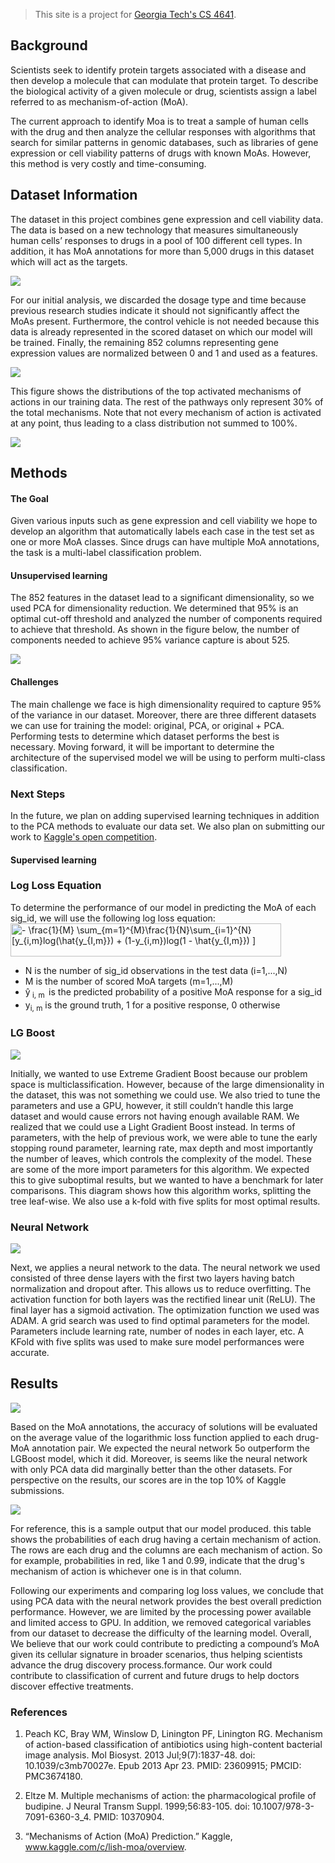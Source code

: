 > This site is a project for [Georgia Tech's CS 4641](https://rborelav.github.io/cs4641b-fall20/).

## Background

Scientists seek to identify protein targets associated with a disease and then develop a molecule that can modulate that protein target. To describe the biological activity of a given molecule or drug, scientists assign a label referred to as mechanism-of-action (MoA).

The current approach to identify Moa is to treat a sample of human cells with the drug and then analyze the cellular responses with algorithms that search for similar  patterns in genomic databases, such as libraries of gene expression or cell viability patterns of drugs with known MoAs. However, this method is very costly and time-consuming.

## Dataset Information

The dataset in this project combines gene expression and cell viability data. The data is based on a new technology that measures simultaneously human cells’ responses to drugs in a pool of 100 different cell types. In addition, it has MoA annotations for more than 5,000 drugs in this dataset which will act as the targets. 

<img src="https://raw.githubusercontent.com/maustinstar/moa/master/docs/assets/dataset.png" />

For our initial analysis, we discarded the dosage type and time because previous research studies indicate it should not significantly affect the MoAs present. Furthermore, the control vehicle is not needed because this data is already represented in the scored dataset on which our model will be trained. Finally, the remaining 852 columns representing gene expression values are normalized between 0 and 1 and used as a features.

<img src="https://raw.githubusercontent.com/maustinstar/moa/master/docs/assets/distribution.png" />

This figure shows the distributions of the top activated mechanisms of actions in our training data. The rest of the pathways only represent 30% of the total mechanisms. Note that not every mechanism of action is activated at any point, thus leading to a class distribution not summed to 100%.

<img src="https://raw.githubusercontent.com/maustinstar/moa/master/docs/assets/dataset.png" />

## Methods

#### The Goal
Given various inputs such as gene expression and cell viability we hope to develop an algorithm that automatically labels each case in the test set as one or more MoA classes. Since drugs can have multiple MoA annotations, the task is a multi-label classification problem. 

#### Unsupervised learning 

The 852 features in the dataset lead to a significant dimensionality, so we used PCA for dimensionality reduction. We determined that 95% is an optimal cut-off threshold and analyzed the number of components required to achieve that threshold. As shown in the figure below, the number of components needed to achieve 95% variance capture is about 525.

<img src="https://raw.githubusercontent.com/maustinstar/moa/master/docs/assets/pca-threshold.png" />

#### Challenges

The main challenge we face is high dimensionality required to capture 95% of the variance in our dataset. Moreover, there are three different datasets we can use for training the model: original, PCA, or original + PCA. Performing tests to determine which dataset performs the best is necessary. Moving forward, it will be important to determine the architecture of the supervised model we will be using to perform multi-class classification.

### Next Steps

In the future, we plan on adding supervised learning techniques in addition to the PCA methods to evaluate our data set. We also plan on submitting our work to [Kaggle's open competition](https://maustinstar.github.io/moa/kaggle).

#### Supervised learning

### Log Loss Equation

To determine the performance of our model in predicting the MoA of each sig_id, we will use the following log loss equation:
<img src="https://bit.ly/3kMUv5K" align="center" border="0" alt="- \frac{1}{M} \sum_{m=1}^{M}\frac{1}{N}\sum_{i=1}^{N}[y_{i,m}log(\hat{y_{I,m}}) + (1-y_{i,m})log(1 - \hat{y_{I,m}}) ]" width="433" height="53" />
* N is the number of sig_id observations in the test data (i=1,...,N)
* M is the number of scored MoA targets (m=1,...,M)
* ŷ<sub> i, m</sub>  is the predicted probability of a positive MoA response for a sig_id
* y<sub>i, m</sub> is the ground truth, 1 for a positive response, 0 otherwise

### LG Boost

<img src="https://raw.githubusercontent.com/maustinstar/moa/master/docs/assets/leaf.png" />

Initially, we wanted to use Extreme Gradient Boost because our problem space is multiclassification. However, because of the large dimensionality in the dataset, this was not something we could use. We also tried to tune the parameters and use a GPU, however, it still couldn’t handle this large dataset and would cause errors not having enough available RAM. We realized that we could use a Light Gradient Boost instead. In terms of parameters, with the help of previous work, we were able to tune the early stopping round parameter, learning rate, max depth and most importantly the number of leaves, which controls the complexity of the model. These are some of the more import parameters for this algorithm. We expected this to give suboptimal results, but we wanted to have a benchmark for later comparisons. This diagram shows how this algorithm works, splitting the tree leaf-wise. We also use a k-fold with five splits for most optimal results.

### Neural Network

<img src="https://raw.githubusercontent.com/maustinstar/moa/master/docs/assets/nn.png" />

Next, we applies a neural network to the data. The neural network we used consisted of three dense layers with the first two layers having batch normalization and dropout after. This allows us to reduce overfitting. The activation function for both layers was the rectified linear unit (ReLU). The final layer has a sigmoid activation. The optimization function we used was ADAM. A grid search was used to find optimal parameters for the model. Parameters include learning rate, number of nodes in each layer, etc. A KFold with five splits was used to make sure model performances were accurate.

## Results

<img src="https://raw.githubusercontent.com/maustinstar/moa/master/docs/assets/results.png" />

Based on the MoA annotations, the accuracy of solutions will be evaluated on the average value of the logarithmic loss function applied to each drug-MoA annotation pair. We expected the neural network 5o outperform the LGBoost model, which it did. Moreover, is seems like the neural network with only PCA data did marginally better than the other datasets. For perspective on the results, our scores are in the top 10% of Kaggle submissions.

<img src="https://raw.githubusercontent.com/maustinstar/moa/master/docs/assets/output.png" />

For reference, this is a sample output that our model produced. this table shows the probabilities of each  drug having a certain mechanism of action. The rows are each drug and the columns are each mechanism of action. So for example, probabilities in red, like 1 and 0.99, indicate that the drug's mechanism of action is whichever one is in that column.

Following our experiments and comparing log loss values, we conclude that using PCA data with the neural network provides the best overall prediction performance. However, we are limited by the processing power available and limited access to GPU. In addition, we removed categorical variables from our dataset to decrease the difficulty of the learning model. Overall, We believe that our work could contribute to predicting a compound’s MoA given its cellular signature in broader scenarios, thus helping scientists advance the drug discovery process.formance. Our work could contribute to classification of current and future drugs to help doctors discover effective treatments.

### References

1. Peach KC, Bray WM, Winslow D, Linington PF, Linington RG. Mechanism of action-based classification of antibiotics using high-content bacterial image analysis. Mol Biosyst. 2013 Jul;9(7):1837-48. doi: 10.1039/c3mb70027e. Epub 2013 Apr 23. PMID: 23609915; PMCID: PMC3674180.

2. Eltze M. Multiple mechanisms of action: the pharmacological profile of budipine. J Neural Transm Suppl. 1999;56:83-105. doi: 10.1007/978-3-7091-6360-3_4. PMID: 10370904.

3. “Mechanisms of Action (MoA) Prediction.” Kaggle, www.kaggle.com/c/lish-moa/overview.
